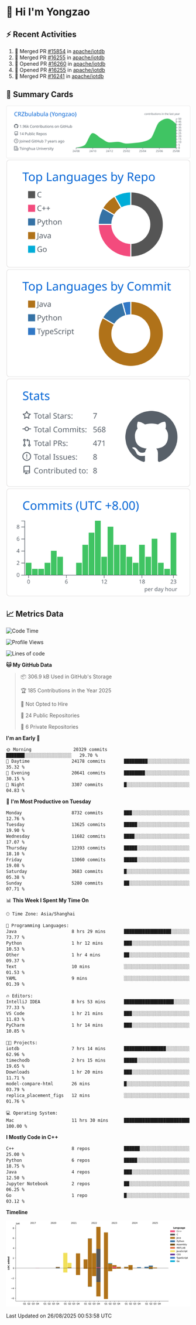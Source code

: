 # 👋 Hi I'm Yongzao

## ⚡ Recent Activities
<!--START_SECTION:activity-->
1. 🎉 Merged PR [#15854](https://github.com/apache/iotdb/pull/15854) in [apache/iotdb](https://github.com/apache/iotdb)
2. 🎉 Merged PR [#16255](https://github.com/apache/iotdb/pull/16255) in [apache/iotdb](https://github.com/apache/iotdb)
3. 💪 Opened PR [#16260](https://github.com/apache/iotdb/pull/16260) in [apache/iotdb](https://github.com/apache/iotdb)
4. 💪 Opened PR [#16255](https://github.com/apache/iotdb/pull/16255) in [apache/iotdb](https://github.com/apache/iotdb)
5. 🎉 Merged PR [#16241](https://github.com/apache/iotdb/pull/16241) in [apache/iotdb](https://github.com/apache/iotdb)
<!--END_SECTION:activity-->

## 🎑 Summary Cards

[![](https://raw.githubusercontent.com/CRZbulabula/CRZbulabula/main/profile-summary-card-output/github/0-profile-details.svg)](https://github.com/vn7n24fzkq/github-profile-summary-cards)
[![](https://raw.githubusercontent.com/CRZbulabula/CRZbulabula/main/profile-summary-card-output/github/1-repos-per-language.svg)](https://github.com/vn7n24fzkq/github-profile-summary-cards) [![](https://raw.githubusercontent.com/CRZbulabula/CRZbulabula/main/profile-summary-card-output/github/2-most-commit-language.svg)](https://github.com/vn7n24fzkq/github-profile-summary-cards)
[![](https://raw.githubusercontent.com/CRZbulabula/CRZbulabula/main/profile-summary-card-output/github/3-stats.svg)](https://github.com/vn7n24fzkq/github-profile-summary-cards) [![](https://raw.githubusercontent.com/CRZbulabula/CRZbulabula/main/profile-summary-card-output/github/4-productive-time.svg)](https://github.com/vn7n24fzkq/github-profile-summary-cards)

## 📈 Metrics Data

<!--START_SECTION:waka-->
![Code Time](http://img.shields.io/badge/Code%20Time-1%2C142%20hrs%2046%20mins-blue)

![Profile Views](http://img.shields.io/badge/Profile%20Views-1-blue)

![Lines of code](https://img.shields.io/badge/From%20Hello%20World%20I%27ve%20Written-36.7%20million%20lines%20of%20code-blue)

**🐱 My GitHub Data** 

> 📦 306.9 kB Used in GitHub's Storage 
 > 
> 🏆 185 Contributions in the Year 2025
 > 
> 🚫 Not Opted to Hire
 > 
> 📜 24 Public Repositories 
 > 
> 🔑 6 Private Repositories 
 > 
**I'm an Early 🐤** 

```text
🌞 Morning                20329 commits       ███████░░░░░░░░░░░░░░░░░░   29.70 % 
🌆 Daytime                24178 commits       █████████░░░░░░░░░░░░░░░░   35.32 % 
🌃 Evening                20641 commits       ████████░░░░░░░░░░░░░░░░░   30.15 % 
🌙 Night                  3307 commits        █░░░░░░░░░░░░░░░░░░░░░░░░   04.83 % 
```
📅 **I'm Most Productive on Tuesday** 

```text
Monday                   8732 commits        ███░░░░░░░░░░░░░░░░░░░░░░   12.76 % 
Tuesday                  13625 commits       █████░░░░░░░░░░░░░░░░░░░░   19.90 % 
Wednesday                11682 commits       ████░░░░░░░░░░░░░░░░░░░░░   17.07 % 
Thursday                 12393 commits       █████░░░░░░░░░░░░░░░░░░░░   18.10 % 
Friday                   13060 commits       █████░░░░░░░░░░░░░░░░░░░░   19.08 % 
Saturday                 3683 commits        █░░░░░░░░░░░░░░░░░░░░░░░░   05.38 % 
Sunday                   5280 commits        ██░░░░░░░░░░░░░░░░░░░░░░░   07.71 % 
```


📊 **This Week I Spent My Time On** 

```text
🕑︎ Time Zone: Asia/Shanghai

💬 Programming Languages: 
Java                     8 hrs 29 mins       ██████████████████░░░░░░░   73.77 % 
Python                   1 hr 12 mins        ███░░░░░░░░░░░░░░░░░░░░░░   10.53 % 
Other                    1 hr 4 mins         ██░░░░░░░░░░░░░░░░░░░░░░░   09.37 % 
Text                     10 mins             ░░░░░░░░░░░░░░░░░░░░░░░░░   01.53 % 
YAML                     9 mins              ░░░░░░░░░░░░░░░░░░░░░░░░░   01.39 % 

🔥 Editors: 
IntelliJ IDEA            8 hrs 53 mins       ███████████████████░░░░░░   77.33 % 
VS Code                  1 hr 21 mins        ███░░░░░░░░░░░░░░░░░░░░░░   11.83 % 
PyCharm                  1 hr 14 mins        ███░░░░░░░░░░░░░░░░░░░░░░   10.85 % 

🐱‍💻 Projects: 
iotdb                    7 hrs 14 mins       ████████████████░░░░░░░░░   62.96 % 
timechodb                2 hrs 15 mins       █████░░░░░░░░░░░░░░░░░░░░   19.65 % 
Downloads                1 hr 20 mins        ███░░░░░░░░░░░░░░░░░░░░░░   11.71 % 
model-compare-html       26 mins             █░░░░░░░░░░░░░░░░░░░░░░░░   03.79 % 
replica_placement_figs   12 mins             ░░░░░░░░░░░░░░░░░░░░░░░░░   01.76 % 

💻 Operating System: 
Mac                      11 hrs 30 mins      █████████████████████████   100.00 % 
```

**I Mostly Code in C++** 

```text
C++                      8 repos             ██████░░░░░░░░░░░░░░░░░░░   25.00 % 
Python                   6 repos             █████░░░░░░░░░░░░░░░░░░░░   18.75 % 
Java                     4 repos             ███░░░░░░░░░░░░░░░░░░░░░░   12.50 % 
Jupyter Notebook         2 repos             ██░░░░░░░░░░░░░░░░░░░░░░░   06.25 % 
Go                       1 repo              █░░░░░░░░░░░░░░░░░░░░░░░░   03.12 % 
```



**Timeline**

![Lines of Code chart](https://raw.githubusercontent.com/CRZbulabula/CRZbulabula/main/assets/bar_graph.png)


 Last Updated on 26/08/2025 00:53:58 UTC
<!--END_SECTION:waka-->

